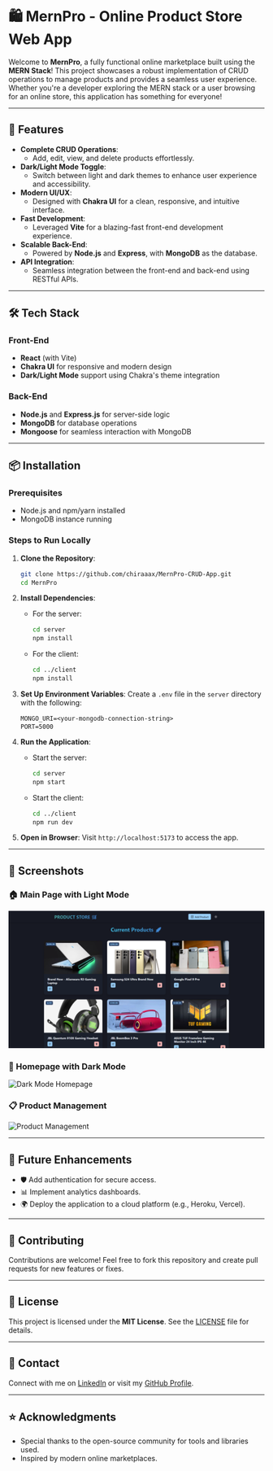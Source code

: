 
# 🛍️ MernPro - Online Product Store Web App

Welcome to **MernPro**, a fully functional online marketplace built using the **MERN Stack**! This project showcases a robust implementation of CRUD operations to manage products and provides a seamless user experience. Whether you're a developer exploring the MERN stack or a user browsing for an online store, this application has something for everyone!

---

## 🚀 Features

- **Complete CRUD Operations**: 
  - Add, edit, view, and delete products effortlessly.
- **Dark/Light Mode Toggle**: 
  - Switch between light and dark themes to enhance user experience and accessibility.
- **Modern UI/UX**:
  - Designed with **Chakra UI** for a clean, responsive, and intuitive interface.
- **Fast Development**:
  - Leveraged **Vite** for a blazing-fast front-end development experience.
- **Scalable Back-End**:
  - Powered by **Node.js** and **Express**, with **MongoDB** as the database.
- **API Integration**:
  - Seamless integration between the front-end and back-end using RESTful APIs.



---

## 🛠️ Tech Stack

### Front-End
- **React** (with Vite)
- **Chakra UI** for responsive and modern design
- **Dark/Light Mode** support using Chakra's theme integration

### Back-End
- **Node.js** and **Express.js** for server-side logic
- **MongoDB** for database operations
- **Mongoose** for seamless interaction with MongoDB

---

## 📦 Installation

### Prerequisites
- Node.js and npm/yarn installed
- MongoDB instance running

### Steps to Run Locally
1. **Clone the Repository**:
   ```bash
   git clone https://github.com/chiraaax/MernPro-CRUD-App.git
   cd MernPro
   ```

2. **Install Dependencies**:
   - For the server:
     ```bash
     cd server
     npm install
     ```
   - For the client:
     ```bash
     cd ../client
     npm install
     ```

3. **Set Up Environment Variables**:
   Create a `.env` file in the `server` directory with the following:
   ```env
   MONGO_URI=<your-mongodb-connection-string>
   PORT=5000
   ```

4. **Run the Application**:
   - Start the server:
     ```bash
     cd server
     npm start
     ```
   - Start the client:
     ```bash
     cd ../client
     npm run dev
     ```

5. **Open in Browser**:
   Visit `http://localhost:5173` to access the app.

---

## 📸 Screenshots

### 🏠 Main Page with Light Mode
![Light Mode Homepage](https://github.com/chiraaax/MernPro-CRUD-App/blob/main/Screenshot-1.png?raw=true)

### 🌙 Homepage with Dark Mode
![Dark Mode Homepage](https://via.placeholder.com/800x400?text=Dark+Mode+Preview)

### 📋 Product Management
![Product Management](https://via.placeholder.com/800x400?text=Product+Management+Preview)

---

## 🌟 Future Enhancements

- 🛡️ Add authentication for secure access.
- 📊 Implement analytics dashboards.
- 🌍 Deploy the application to a cloud platform (e.g., Heroku, Vercel).

---

## 🤝 Contributing

Contributions are welcome! Feel free to fork this repository and create pull requests for new features or fixes.

---

## 📜 License

This project is licensed under the **MIT License**. See the [LICENSE](LICENSE) file for details.

---

## 💬 Contact

Connect with me on [LinkedIn](https://www.linkedin.com/in/chiranjeewa-lankeshwara-453866305/) or visit my [GitHub Profile](https://github.com/chiraaax).

---

## ⭐ Acknowledgments

- Special thanks to the open-source community for tools and libraries used.
- Inspired by modern online marketplaces.

